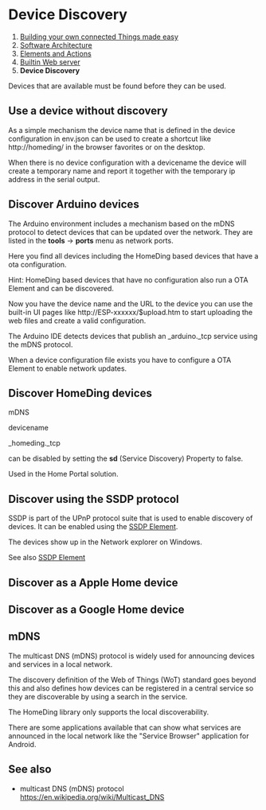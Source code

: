 # Device Discovery


1. [Building your own connected Things made easy](/concepts/paper01.md)
2. [Software Architecture](/concepts/paper02.md)
3. [Elements and Actions](/concepts/paper03.md)
4. [Builtin Web server](/concepts/paper04.md)
5. **Device Discovery**

Devices that are available must be found before they can be used.


## Use a device without discovery

As a simple mechanism the device name that is defined in the device configuration in env.json can be used to create a shortcut like http://homeding/ in the browser favorites or on the desktop.

When there is no device configuration with a devicename the device will create a temporary name and report it together with the temporary ip address in the serial output.


## Discover Arduino devices

The Arduino environment includes a mechanism based on the mDNS protocol to detect devices that can be updated over the network. They are listed in the **tools** -> **ports** menu as network ports.

Here you find all devices including the HomeDing based devices that have a ota configuration.

Hint: HomeDing based devices that have no configuration also run a OTA Element and can be discovered. 

Now you have the device name and the URL to the device you can use the built-in UI pages like http://ESP-xxxxxx/$upload.htm to start uploading the web files and create a valid configuration.

The Arduino IDE detects devices that publish an _arduino._tcp service using the mDNS protocol.

When a device configuration file exists you have to configure a OTA Element to enable network updates.


## Discover HomeDing devices

mDNS

devicename

_homeding._tcp

can be disabled by setting the **sd** (Service Discovery) Property to false.

Used in the Home Portal solution.


## Discover using the SSDP protocol

SSDP is part of the UPnP protocol suite that is used to enable discovery of devices. It can be enabled using the [SSDP Element](/elements/ssdp.md).

The devices show up in the Network explorer on Windows.

See also [SSDP Element](/elements/ssdp.md)


## Discover as a Apple Home device


## Discover as a Google Home device


## mDNS

The multicast DNS (mDNS) protocol is widely used for announcing devices and services in a local network.

The discovery definition of the Web of Things (WoT)
standard goes beyond this and also defines how devices can be registered in a central service
so they are discoverable by using a search in the service.
<!-- [Web of Things (WoT)](/concepts/paper06.md) -->

The HomeDing library only supports the local discoverability.

There are some applications available that can show what services are announced in the local network like the "Service Browser" application for Android.


## See also

*  multicast DNS (mDNS) protocol <https://en.wikipedia.org/wiki/Multicast_DNS>